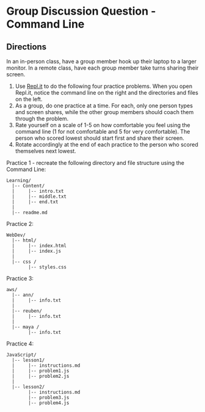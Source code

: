 # Group Discussion Question - Command Line

## Directions
In an in-person class, have a group member hook up their laptop to a larger monitor. In a remote class, have each group member take turns sharing their screen.

1. Use [Repl.it](https://repl.it/languages/bash) to do the following four practice problems. When you open Repl.it, notice the command line on the right and the directories and files on the left.
2. As a group, do one practice at a time. For each, only one person types and screen shares, while the other group members should coach them through the problem.
3. Rate yourself on a scale of 1-5 on how comfortable you feel using the command line (1 for not comfortable and 5 for very comfortable). The person who scored lowest should start first and share their screen.
4. Rotate accordingly at the end of each practice to the person who scored themselves next lowest.

Practice 1 - recreate the following directory and file structure using the Command Line:
```
Learning/
  |-- Content/
  |     |-- intro.txt
  |     |-- middle.txt
  |     |-- end.txt
  |
  |-- readme.md
```

Practice 2:
```
WebDev/
  |-- html/
  |     |-- index.html
  |     |-- index.js
  |
  |-- css /
        |-- styles.css
```

Practice 3:
```
aws/
  |-- ann/
  |     |-- info.txt
  |
  |-- reuben/
  |     |-- info.txt
  |
  |-- maya /
        |-- info.txt
```

Practice 4:
```
JavaScript/
  |-- lesson1/
  |     |-- instructions.md
  |     |-- problem1.js
  |     |-- problem2.js
  |
  |-- lesson2/
        |-- instructions.md
        |-- problem3.js
        |-- problem4.js
```
